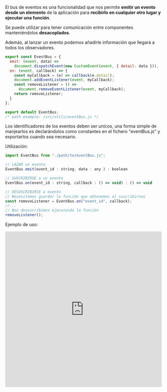 El bus de eventos es una funcionalidad que nos permite **emitir un evento desde un elemento**
de la aplicación para **recibirlo en cualquier otro lugar y ejecutar una función**.

Se puede utilizar para tener comunicación entre componentes manteniéndolos **desacoplados**.

Además, al lanzar un evento podemos añadirle información que llegará a todos los observadores.

```js
export const EventBus = {
  emit: (event, data) =>
    document.dispatchEvent(new CustomEvent(event, { detail: data })),
  on: (event, callback) => {
    const myCallback = (e) => callback(e.detail);
    document.addEventListener(event, myCallback);
    const removeListener = () =>
      document.removeEventListener(event, myCallback);
    return removeListener;
  }
};

export default EventBus;
/* path example: /src/utils/eventBus.js */
```

<Note> 
  Los identificadores de los eventos deben ser unicos, una forma simple de manjearlos es
  declarándolos como constantes en el fichero "eventBus.js" y exportarlos cuando sea necesario.
</Note>

<SectionTitle>Utilización:</SectionTitle>

```js
import EventBus from "./path/to/eventBus.js";

// LAZAR un evento
EventBus.emit(event_id : string, data : any ) : boolean

// SUSCRIBIRSE a un evento
EventBus.on(event_id : string, callback : () => void) : () => void

// DESUSCRIBIRSE a evento
// Necesitamos guardar la función que obtenemos al suscribirnos
const removeListener = EventBus.on("event_id", callback);
//...
// Nos desuscribimos ejecutando la función
removeListener();
```

<SectionTitle>Ejemplo de uso:</SectionTitle>

<iframe src="https://codesandbox.io/embed/bus-de-eventos-ligero-en-react-js-znqx3i?codemirror=1&expanddevtools=1&fontsize=14&hidenavigation=1&module=%2Fsrc%2FApp.js&theme=dark"
     style="width:100%; height:500px; border:0; border-radius: 4px; overflow:hidden;"
     title="Bus de eventos ligero en React JS"
     allow="accelerometer; ambient-light-sensor; camera; encrypted-media; geolocation; gyroscope; hid; microphone; midi; payment; usb; vr; xr-spatial-tracking"
     sandbox="allow-forms allow-modals allow-popups allow-presentation allow-same-origin allow-scripts"
></iframe>
